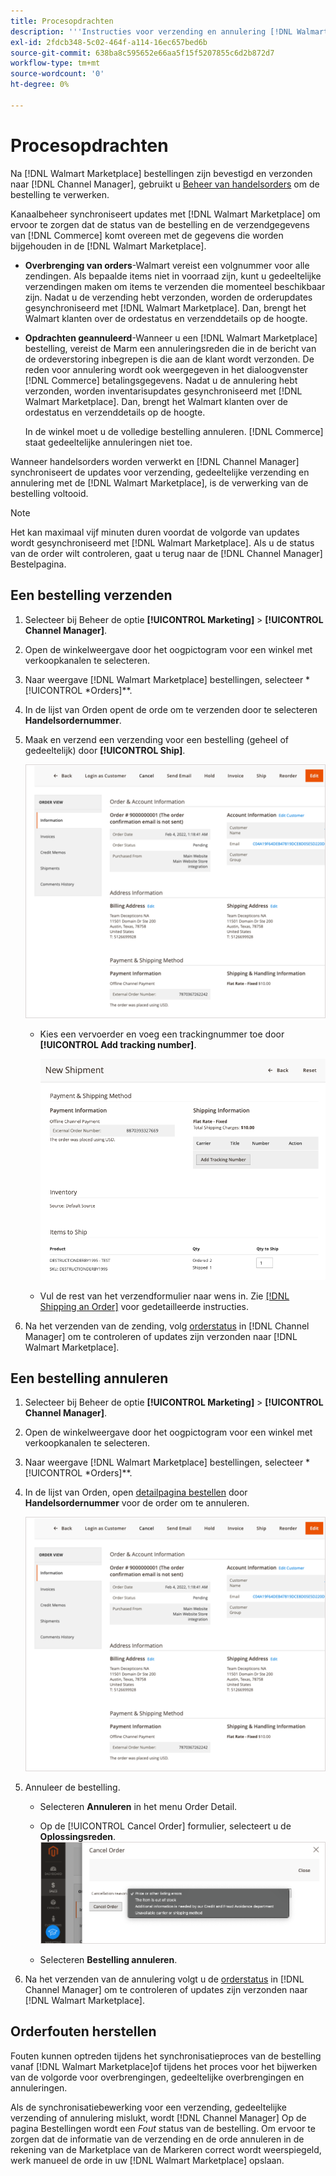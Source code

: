 ```yaml
---
title: Procesopdrachten
description: '''Instructies voor verzending en annulering [!DNL Walmart Marketplace] bestellingen van Adobe Commerce en Magento Open Source. "'
exl-id: 2fdcb348-5c02-464f-a114-16ec657bed6b
source-git-commit: 638ba8c595652e66aa5f15f5207855c6d2b872d7
workflow-type: tm+mt
source-wordcount: '0'
ht-degree: 0%

---
```


# Procesopdrachten

Na [!DNL Walmart Marketplace] bestellingen zijn bevestigd en verzonden naar [!DNL Channel Manager], gebruikt u [Beheer van handelsorders](https://docs.magento.com/user-guide/sales/orders-workspace.html) om de bestelling te verwerken.

Kanaalbeheer synchroniseert updates met [!DNL Walmart Marketplace] om ervoor te zorgen dat de status van de bestelling en de verzendgegevens van [!DNL Commerce] komt overeen met de gegevens die worden bijgehouden in de [!DNL Walmart Marketplace].

* **Overbrenging van orders**-Walmart vereist een volgnummer voor alle zendingen. Als bepaalde items niet in voorraad zijn, kunt u gedeeltelijke verzendingen maken om items te verzenden die momenteel beschikbaar zijn. Nadat u de verzending hebt verzonden, worden de orderupdates gesynchroniseerd met [!DNL Walmart Marketplace]. Dan, brengt het Walmart klanten over de ordestatus en verzenddetails op de hoogte.

* **Opdrachten geannuleerd**-Wanneer u een [!DNL Walmart Marketplace] bestelling, vereist de Marm een annuleringsreden die in de bericht van de ordeverstoring inbegrepen is die aan de klant wordt verzonden. De reden voor annulering wordt ook weergegeven in het dialoogvenster [!DNL Commerce] betalingsgegevens. Nadat u de annulering hebt verzonden, worden inventarisupdates gesynchroniseerd met [!DNL Walmart Marketplace]. Dan, brengt het Walmart klanten over de ordestatus en verzenddetails op de hoogte.

   In de winkel moet u de volledige bestelling annuleren. [!DNL Commerce] staat gedeeltelijke annuleringen niet toe.

Wanneer handelsorders worden verwerkt en [!DNL Channel Manager] synchroniseert de updates voor verzending, gedeeltelijke verzending en annulering met de [!DNL Walmart Marketplace], is de verwerking van de bestelling voltooid.

>[!NOTE]
>
> Het kan maximaal vijf minuten duren voordat de volgorde van updates wordt gesynchroniseerd met [!DNL Walmart Marketplace]. Als u de status van de order wilt controleren, gaat u terug naar de [!DNL Channel Manager] Bestelpagina.

## Een bestelling verzenden

1. Selecteer bij Beheer de optie **[!UICONTROL Marketing]** > **[!UICONTROL Channel Manager]**.

1. Open de winkelweergave door het oogpictogram voor een winkel met verkoopkanalen te selecteren.

1. Naar weergave [!DNL Walmart Marketplace] bestellingen, selecteer *[!UICONTROL *Orders]**.

1. In de lijst van Orden opent de orde om te verzenden door te selecteren **Handelsordernummer**.

1. Maak en verzend een verzending voor een bestelling (geheel of gedeeltelijk) door **[!UICONTROL Ship]**.

   ![Gedetailleerde weergave voor handelsorders voor een [!DNL Walmart Marketplace] bestellen](assets/order-detail-with-external-order-id.png)

   * Kies een vervoerder en voeg een trackingnummer toe door **[!UICONTROL Add tracking number]**.

      ![Gedetailleerde weergave voor handelsorders voor een [!DNL Walmart Marketplace] bestellen](assets/order-shipment-add-tracking-number.png)


   * Vul de rest van het verzendformulier naar wens in. Zie [[!DNL Shipping an Order]](https://docs.magento.com/user-guide/sales/order-ship.html) voor gedetailleerde instructies.

1. Na het verzenden van de zending, volg [orderstatus](manage-orders.md#about-order-status) in [!DNL Channel Manager] om te controleren of updates zijn verzonden naar [!DNL Walmart Marketplace].

## Een bestelling annuleren

1. Selecteer bij Beheer de optie **[!UICONTROL Marketing]** > **[!UICONTROL Channel Manager]**.

1. Open de winkelweergave door het oogpictogram voor een winkel met verkoopkanalen te selecteren.

1. Naar weergave [!DNL Walmart Marketplace] bestellingen, selecteer *[!UICONTROL *Orders]**.

1. In de lijst van Orden, open [detailpagina bestellen](manage-orders.md#view-order-detail) door **Handelsordernummer** voor de order om te annuleren.

   ![Gedetailleerde weergave voor handelsorders voor een[!DNL Walmart Marketplace]bestellen](assets/order-detail-with-external-order-id.png)

1. Annuleer de bestelling.

   * Selecteren **Annuleren** in het menu Order Detail.

   * Op de [!UICONTROL Cancel Order] formulier, selecteert u de **Oplossingsreden**.
   ![Gedetailleerde weergave voor handelsorders voor een [!DNL Walmart Marketplace] bestellen](assets/cancel-order-reason-selector.png)

   * Selecteren **Bestelling annuleren**.


1. Na het verzenden van de annulering volgt u de [orderstatus](manage-orders.md#about-order-status) in [!DNL Channel Manager] om te controleren of updates zijn verzonden naar [!DNL Walmart Marketplace].

## Orderfouten herstellen

Fouten kunnen optreden tijdens het synchronisatieproces van de bestelling vanaf [!DNL Walmart Marketplace]of tijdens het proces voor het bijwerken van de volgorde voor overbrengingen, gedeeltelijke overbrengingen en annuleringen.

Als de synchronisatiebewerking voor een verzending, gedeeltelijke verzending of annulering mislukt, wordt [!DNL Channel Manager] Op de pagina Bestellingen wordt een _Fout_ status van de bestelling. Om ervoor te zorgen dat de informatie van de verzending en de orde annuleren in de rekening van de Marketplace van de Markeren correct wordt weerspiegeld, werk manueel de orde in uw [!DNL Walmart Marketplace] opslaan.


